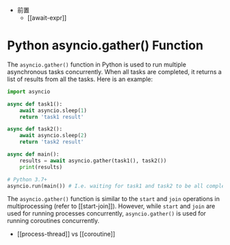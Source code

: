 - 前置
  - [[await-expr]]
# Python asyncio.gather() Function
The `asyncio.gather()` function in Python is used to run multiple asynchronous tasks concurrently. When all tasks are completed, it returns a list of results from all the tasks. Here is an example:

```python
import asyncio

async def task1():
    await asyncio.sleep(1)
    return 'task1 result'

async def task2():
    await asyncio.sleep(2)
    return 'task2 result'

async def main():
    results = await asyncio.gather(task1(), task2())
    print(results)

# Python 3.7+
asyncio.run(main()) # I.e. waiting for task1 and task2 to be all completed
```

The `asyncio.gather()` function is similar to the `start` and `join` operations in multiprocessing (refer to [[start-join]]). However, while `start` and `join` are used for running processes concurrently, `asyncio.gather()` is used for running coroutines concurrently. 
- [[process-thread]] vs [[coroutine]]